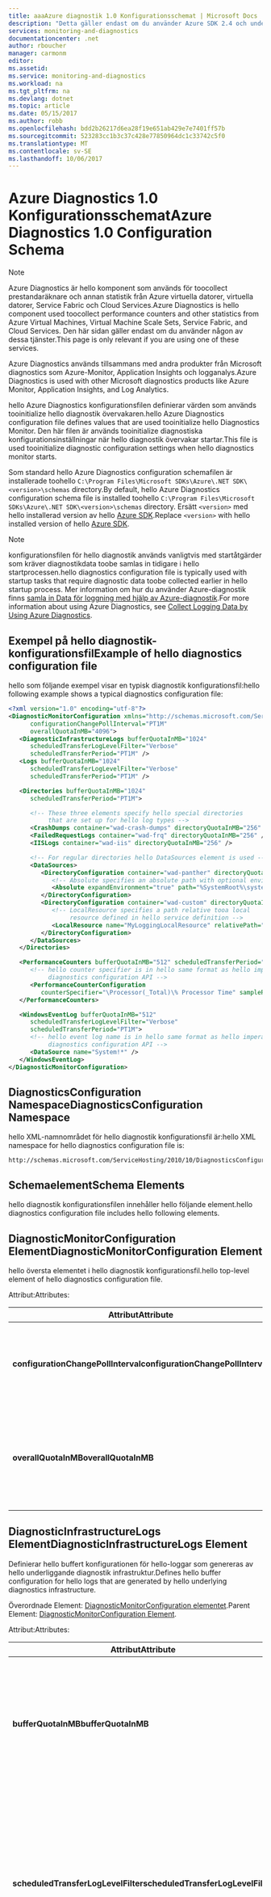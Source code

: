 ```yaml
---
title: aaaAzure diagnostik 1.0 Konfigurationsschemat | Microsoft Docs
description: "Detta gäller endast om du använder Azure SDK 2.4 och under med Azure virtuella datorer, virtuella datorer, Service Fabric eller molntjänster."
services: monitoring-and-diagnostics
documentationcenter: .net
author: rboucher
manager: carmonm
editor: 
ms.assetid: 
ms.service: monitoring-and-diagnostics
ms.workload: na
ms.tgt_pltfrm: na
ms.devlang: dotnet
ms.topic: article
ms.date: 05/15/2017
ms.author: robb
ms.openlocfilehash: bdd2b26217d6ea28f19e651ab429e7e7401ff57b
ms.sourcegitcommit: 523283cc1b3c37c428e77850964dc1c33742c5f0
ms.translationtype: MT
ms.contentlocale: sv-SE
ms.lasthandoff: 10/06/2017
---
```

# <a name="azure-diagnostics-10-configuration-schema"></a><span data-ttu-id="c1527-103">Azure Diagnostics 1.0 Konfigurationsschemat</span><span class="sxs-lookup"><span data-stu-id="c1527-103">Azure Diagnostics 1.0 Configuration Schema</span></span>
> [!NOTE]
> <span data-ttu-id="c1527-104">Azure Diagnostics är hello komponent som används för toocollect prestandaräknare och annan statistik från Azure virtuella datorer, virtuella datorer, Service Fabric och Cloud Services.</span><span class="sxs-lookup"><span data-stu-id="c1527-104">Azure Diagnostics is hello component used toocollect performance counters and other statistics from Azure Virtual Machines, Virtual Machine Scale Sets, Service Fabric, and Cloud Services.</span></span>  <span data-ttu-id="c1527-105">Den här sidan gäller endast om du använder någon av dessa tjänster.</span><span class="sxs-lookup"><span data-stu-id="c1527-105">This page is only relevant if you are using one of these services.</span></span>
>

<span data-ttu-id="c1527-106">Azure Diagnostics används tillsammans med andra produkter från Microsoft diagnostics som Azure-Monitor, Application Insights och logganalys.</span><span class="sxs-lookup"><span data-stu-id="c1527-106">Azure Diagnostics is used with other Microsoft diagnostics products like Azure Monitor, Application Insights, and Log Analytics.</span></span>

<span data-ttu-id="c1527-107">hello Azure Diagnostics konfigurationsfilen definierar värden som används tooinitialize hello diagnostik övervakaren.</span><span class="sxs-lookup"><span data-stu-id="c1527-107">hello Azure Diagnostics configuration file defines values that are used tooinitialize hello Diagnostics Monitor.</span></span> <span data-ttu-id="c1527-108">Den här filen är används tooinitialize diagnostiska konfigurationsinställningar när hello diagnostik övervakar startar.</span><span class="sxs-lookup"><span data-stu-id="c1527-108">This file is used tooinitialize diagnostic configuration settings when hello diagnostics monitor starts.</span></span>  

 <span data-ttu-id="c1527-109">Som standard hello Azure Diagnostics configuration schemafilen är installerade toohello `C:\Program Files\Microsoft SDKs\Azure\.NET SDK\<version>\schemas` directory.</span><span class="sxs-lookup"><span data-stu-id="c1527-109">By default, hello Azure Diagnostics configuration schema file is installed toohello `C:\Program Files\Microsoft SDKs\Azure\.NET SDK\<version>\schemas` directory.</span></span> <span data-ttu-id="c1527-110">Ersätt `<version>` med hello installerad version av hello [Azure SDK](http://www.windowsazure.com/develop/downloads/).</span><span class="sxs-lookup"><span data-stu-id="c1527-110">Replace `<version>` with hello installed version of hello [Azure SDK](http://www.windowsazure.com/develop/downloads/).</span></span>  

> [!NOTE]
>  <span data-ttu-id="c1527-111">konfigurationsfilen för hello diagnostik används vanligtvis med startåtgärder som kräver diagnostikdata toobe samlas in tidigare i hello startprocessen.</span><span class="sxs-lookup"><span data-stu-id="c1527-111">hello diagnostics configuration file is typically used with startup tasks that require diagnostic data toobe collected earlier in hello startup process.</span></span> <span data-ttu-id="c1527-112">Mer information om hur du använder Azure-diagnostik finns [samla in Data för loggning med hjälp av Azure-diagnostik](assetId:///83a91c23-5ca2-4fc9-8df3-62036c37a3d7).</span><span class="sxs-lookup"><span data-stu-id="c1527-112">For more information about using Azure Diagnostics, see [Collect Logging Data by Using Azure Diagnostics](assetId:///83a91c23-5ca2-4fc9-8df3-62036c37a3d7).</span></span>  

## <a name="example-of-hello-diagnostics-configuration-file"></a><span data-ttu-id="c1527-113">Exempel på hello diagnostik-konfigurationsfil</span><span class="sxs-lookup"><span data-stu-id="c1527-113">Example of hello diagnostics configuration file</span></span>  
 <span data-ttu-id="c1527-114">hello som följande exempel visar en typisk diagnostik konfigurationsfil:</span><span class="sxs-lookup"><span data-stu-id="c1527-114">hello following example shows a typical diagnostics configuration file:</span></span>  

```xml  
<?xml version="1.0" encoding="utf-8"?>
<DiagnosticMonitorConfiguration xmlns="http://schemas.microsoft.com/ServiceHosting/2010/10/DiagnosticsConfiguration"  
      configurationChangePollInterval="PT1M"  
      overallQuotaInMB="4096">  
   <DiagnosticInfrastructureLogs bufferQuotaInMB="1024"  
      scheduledTransferLogLevelFilter="Verbose"  
      scheduledTransferPeriod="PT1M" />  
   <Logs bufferQuotaInMB="1024"  
      scheduledTransferLogLevelFilter="Verbose"  
      scheduledTransferPeriod="PT1M" />  

   <Directories bufferQuotaInMB="1024"   
      scheduledTransferPeriod="PT1M">  

      <!-- These three elements specify hello special directories   
           that are set up for hello log types -->  
      <CrashDumps container="wad-crash-dumps" directoryQuotaInMB="256" />  
      <FailedRequestLogs container="wad-frq" directoryQuotaInMB="256" />  
      <IISLogs container="wad-iis" directoryQuotaInMB="256" />  

      <!-- For regular directories hello DataSources element is used -->  
      <DataSources>  
         <DirectoryConfiguration container="wad-panther" directoryQuotaInMB="128">  
            <!-- Absolute specifies an absolute path with optional environment expansion -->  
            <Absolute expandEnvironment="true" path="%SystemRoot%\system32\sysprep\Panther" />  
         </DirectoryConfiguration>  
         <DirectoryConfiguration container="wad-custom" directoryQuotaInMB="128">  
            <!-- LocalResource specifies a path relative tooa local   
                 resource defined in hello service definition -->  
            <LocalResource name="MyLoggingLocalResource" relativePath="logs" />  
         </DirectoryConfiguration>  
      </DataSources>  
   </Directories>  

   <PerformanceCounters bufferQuotaInMB="512" scheduledTransferPeriod="PT1M">  
      <!-- hello counter specifier is in hello same format as hello imperative   
           diagnostics configuration API -->  
      <PerformanceCounterConfiguration   
         counterSpecifier="\Processor(_Total)\% Processor Time" sampleRate="PT5S" />  
   </PerformanceCounters>  

   <WindowsEventLog bufferQuotaInMB="512"  
      scheduledTransferLogLevelFilter="Verbose"  
      scheduledTransferPeriod="PT1M">  
      <!-- hello event log name is in hello same format as hello imperative   
           diagnostics configuration API -->  
      <DataSource name="System!*" />  
   </WindowsEventLog>  
</DiagnosticMonitorConfiguration>  
```  

## <a name="diagnosticsconfiguration-namespace"></a><span data-ttu-id="c1527-115">DiagnosticsConfiguration Namespace</span><span class="sxs-lookup"><span data-stu-id="c1527-115">DiagnosticsConfiguration Namespace</span></span>  
 <span data-ttu-id="c1527-116">hello XML-namnområdet för hello diagnostik konfigurationsfil är:</span><span class="sxs-lookup"><span data-stu-id="c1527-116">hello XML namespace for hello diagnostics configuration file is:</span></span>  

```  
http://schemas.microsoft.com/ServiceHosting/2010/10/DiagnosticsConfiguration  
```  

## <a name="schema-elements"></a><span data-ttu-id="c1527-117">Schemaelement</span><span class="sxs-lookup"><span data-stu-id="c1527-117">Schema Elements</span></span>  
 <span data-ttu-id="c1527-118">hello diagnostik konfigurationsfilen innehåller hello följande element.</span><span class="sxs-lookup"><span data-stu-id="c1527-118">hello diagnostics configuration file includes hello following elements.</span></span>


## <a name="diagnosticmonitorconfiguration-element"></a><span data-ttu-id="c1527-119">DiagnosticMonitorConfiguration Element</span><span class="sxs-lookup"><span data-stu-id="c1527-119">DiagnosticMonitorConfiguration Element</span></span>  
<span data-ttu-id="c1527-120">hello översta elementet i hello diagnostik konfigurationsfil.</span><span class="sxs-lookup"><span data-stu-id="c1527-120">hello top-level element of hello diagnostics configuration file.</span></span>  

<span data-ttu-id="c1527-121">Attribut:</span><span class="sxs-lookup"><span data-stu-id="c1527-121">Attributes:</span></span>

|<span data-ttu-id="c1527-122">Attribut</span><span class="sxs-lookup"><span data-stu-id="c1527-122">Attribute</span></span>  |<span data-ttu-id="c1527-123">Typ</span><span class="sxs-lookup"><span data-stu-id="c1527-123">Type</span></span>   |<span data-ttu-id="c1527-124">Krävs</span><span class="sxs-lookup"><span data-stu-id="c1527-124">Required</span></span>| <span data-ttu-id="c1527-125">Standard</span><span class="sxs-lookup"><span data-stu-id="c1527-125">Default</span></span> | <span data-ttu-id="c1527-126">Beskrivning</span><span class="sxs-lookup"><span data-stu-id="c1527-126">Description</span></span>|  
|-----------|-------|--------|---------|------------|  
|<span data-ttu-id="c1527-127">**configurationChangePollInterval**</span><span class="sxs-lookup"><span data-stu-id="c1527-127">**configurationChangePollInterval**</span></span>|<span data-ttu-id="c1527-128">Varaktighet</span><span class="sxs-lookup"><span data-stu-id="c1527-128">duration</span></span>|<span data-ttu-id="c1527-129">Valfri</span><span class="sxs-lookup"><span data-stu-id="c1527-129">Optional</span></span> | <span data-ttu-id="c1527-130">PT1M</span><span class="sxs-lookup"><span data-stu-id="c1527-130">PT1M</span></span>| <span data-ttu-id="c1527-131">Anger hello intervall på vilket hello diagnostikövervakare söker efter diagnostiska konfigurationsändringar.</span><span class="sxs-lookup"><span data-stu-id="c1527-131">Specifies hello interval at which hello diagnostic monitor polls for diagnostic configuration changes.</span></span>|  
|<span data-ttu-id="c1527-132">**overallQuotaInMB**</span><span class="sxs-lookup"><span data-stu-id="c1527-132">**overallQuotaInMB**</span></span>|<span data-ttu-id="c1527-133">unsignedInt</span><span class="sxs-lookup"><span data-stu-id="c1527-133">unsignedInt</span></span>|<span data-ttu-id="c1527-134">Valfri</span><span class="sxs-lookup"><span data-stu-id="c1527-134">Optional</span></span>| <span data-ttu-id="c1527-135">4000 MB.</span><span class="sxs-lookup"><span data-stu-id="c1527-135">4000 MB.</span></span> <span data-ttu-id="c1527-136">Om du anger ett värde får inte överskrida den här mängden</span><span class="sxs-lookup"><span data-stu-id="c1527-136">If you provide a value, it must not exceed this amount</span></span> |<span data-ttu-id="c1527-137">hello totala mängden filen systemlagringsutrymme som allokerats för alla loggning buffertar.</span><span class="sxs-lookup"><span data-stu-id="c1527-137">hello total amount of file system storage allocated for all logging buffers.</span></span>|  

## <a name="diagnosticinfrastructurelogs-element"></a><span data-ttu-id="c1527-138">DiagnosticInfrastructureLogs Element</span><span class="sxs-lookup"><span data-stu-id="c1527-138">DiagnosticInfrastructureLogs Element</span></span>  
<span data-ttu-id="c1527-139">Definierar hello buffert konfigurationen för hello-loggar som genereras av hello underliggande diagnostik infrastruktur.</span><span class="sxs-lookup"><span data-stu-id="c1527-139">Defines hello buffer configuration for hello logs that are generated by hello underlying diagnostics infrastructure.</span></span>

<span data-ttu-id="c1527-140">Överordnade Element: [DiagnosticMonitorConfiguration elementet](#DiagnosticMonitorConfiguration).</span><span class="sxs-lookup"><span data-stu-id="c1527-140">Parent Element: [DiagnosticMonitorConfiguration Element](#DiagnosticMonitorConfiguration).</span></span>  

<span data-ttu-id="c1527-141">Attribut:</span><span class="sxs-lookup"><span data-stu-id="c1527-141">Attributes:</span></span>

|<span data-ttu-id="c1527-142">Attribut</span><span class="sxs-lookup"><span data-stu-id="c1527-142">Attribute</span></span>|<span data-ttu-id="c1527-143">Typ</span><span class="sxs-lookup"><span data-stu-id="c1527-143">Type</span></span>|<span data-ttu-id="c1527-144">Beskrivning</span><span class="sxs-lookup"><span data-stu-id="c1527-144">Description</span></span>|  
|---------|----|-----------------|  
|<span data-ttu-id="c1527-145">**bufferQuotaInMB**</span><span class="sxs-lookup"><span data-stu-id="c1527-145">**bufferQuotaInMB**</span></span>|<span data-ttu-id="c1527-146">unsignedInt</span><span class="sxs-lookup"><span data-stu-id="c1527-146">unsignedInt</span></span>|<span data-ttu-id="c1527-147">Valfri.</span><span class="sxs-lookup"><span data-stu-id="c1527-147">Optional.</span></span> <span data-ttu-id="c1527-148">Anger hello maximal mängd fillagring för system som är tillgängligt för hello angivna data.</span><span class="sxs-lookup"><span data-stu-id="c1527-148">Specifies hello maximum amount of file system storage that is available for hello specified data.</span></span><br /><br /> <span data-ttu-id="c1527-149">hello standardvärdet är 0.</span><span class="sxs-lookup"><span data-stu-id="c1527-149">hello default is 0.</span></span>|  
|<span data-ttu-id="c1527-150">**scheduledTransferLogLevelFilter**</span><span class="sxs-lookup"><span data-stu-id="c1527-150">**scheduledTransferLogLevelFilter**</span></span>|<span data-ttu-id="c1527-151">Sträng</span><span class="sxs-lookup"><span data-stu-id="c1527-151">string</span></span>|<span data-ttu-id="c1527-152">Valfri.</span><span class="sxs-lookup"><span data-stu-id="c1527-152">Optional.</span></span> <span data-ttu-id="c1527-153">Anger hello lägsta allvarlighetsgrad för loggposter som överförs.</span><span class="sxs-lookup"><span data-stu-id="c1527-153">Specifies hello minimum severity level for log entries that are transferred.</span></span> <span data-ttu-id="c1527-154">hello standardvärdet är **Undefined**.</span><span class="sxs-lookup"><span data-stu-id="c1527-154">hello default value is **Undefined**.</span></span> <span data-ttu-id="c1527-155">Andra möjliga värden är **utförlig**, **Information**, **varning**, **fel**, och **kritisk**.</span><span class="sxs-lookup"><span data-stu-id="c1527-155">Other possible values are **Verbose**, **Information**, **Warning**, **Error**, and **Critical**.</span></span>|  
|<span data-ttu-id="c1527-156">**scheduledTransferPeriod**</span><span class="sxs-lookup"><span data-stu-id="c1527-156">**scheduledTransferPeriod**</span></span>|<span data-ttu-id="c1527-157">Varaktighet</span><span class="sxs-lookup"><span data-stu-id="c1527-157">duration</span></span>|<span data-ttu-id="c1527-158">Valfri.</span><span class="sxs-lookup"><span data-stu-id="c1527-158">Optional.</span></span> <span data-ttu-id="c1527-159">Anger hello intervallet mellan schemalagda dataöverföringar, avrundat toohello närmast minuter.</span><span class="sxs-lookup"><span data-stu-id="c1527-159">Specifies hello interval between scheduled transfers of data, rounded up toohello nearest minute.</span></span><br /><br /> <span data-ttu-id="c1527-160">hello standardvärdet är PT0S.</span><span class="sxs-lookup"><span data-stu-id="c1527-160">hello default is PT0S.</span></span>|  

## <a name="logs-element"></a><span data-ttu-id="c1527-161">Loggar Element</span><span class="sxs-lookup"><span data-stu-id="c1527-161">Logs Element</span></span>  
 <span data-ttu-id="c1527-162">Definierar hello buffert konfigurationen för grundläggande Azure loggar.</span><span class="sxs-lookup"><span data-stu-id="c1527-162">Defines hello buffer configuration for basic Azure logs.</span></span>

 <span data-ttu-id="c1527-163">Överordnade element: [DiagnosticMonitorConfiguration elementet](#DiagnosticMonitorConfiguration).</span><span class="sxs-lookup"><span data-stu-id="c1527-163">Parent element: [DiagnosticMonitorConfiguration Element](#DiagnosticMonitorConfiguration).</span></span>  

<span data-ttu-id="c1527-164">Attribut:</span><span class="sxs-lookup"><span data-stu-id="c1527-164">Attributes:</span></span>  

|<span data-ttu-id="c1527-165">Attribut</span><span class="sxs-lookup"><span data-stu-id="c1527-165">Attribute</span></span>|<span data-ttu-id="c1527-166">Typ</span><span class="sxs-lookup"><span data-stu-id="c1527-166">Type</span></span>|<span data-ttu-id="c1527-167">Beskrivning</span><span class="sxs-lookup"><span data-stu-id="c1527-167">Description</span></span>|  
|---------------|----------|-----------------|  
|<span data-ttu-id="c1527-168">**bufferQuotaInMB**</span><span class="sxs-lookup"><span data-stu-id="c1527-168">**bufferQuotaInMB**</span></span>|<span data-ttu-id="c1527-169">unsignedInt</span><span class="sxs-lookup"><span data-stu-id="c1527-169">unsignedInt</span></span>|<span data-ttu-id="c1527-170">Valfri.</span><span class="sxs-lookup"><span data-stu-id="c1527-170">Optional.</span></span> <span data-ttu-id="c1527-171">Anger hello maximal mängd fillagring för system som är tillgängligt för hello angivna data.</span><span class="sxs-lookup"><span data-stu-id="c1527-171">Specifies hello maximum amount of file system storage that is available for hello specified data.</span></span><br /><br /> <span data-ttu-id="c1527-172">hello standardvärdet är 0.</span><span class="sxs-lookup"><span data-stu-id="c1527-172">hello default is 0.</span></span>|  
|<span data-ttu-id="c1527-173">**scheduledTransferLogLevelFilter**</span><span class="sxs-lookup"><span data-stu-id="c1527-173">**scheduledTransferLogLevelFilter**</span></span>|<span data-ttu-id="c1527-174">Sträng</span><span class="sxs-lookup"><span data-stu-id="c1527-174">string</span></span>|<span data-ttu-id="c1527-175">Valfri.</span><span class="sxs-lookup"><span data-stu-id="c1527-175">Optional.</span></span> <span data-ttu-id="c1527-176">Anger hello lägsta allvarlighetsgrad för loggposter som överförs.</span><span class="sxs-lookup"><span data-stu-id="c1527-176">Specifies hello minimum severity level for log entries that are transferred.</span></span> <span data-ttu-id="c1527-177">hello standardvärdet är **Undefined**.</span><span class="sxs-lookup"><span data-stu-id="c1527-177">hello default value is **Undefined**.</span></span> <span data-ttu-id="c1527-178">Andra möjliga värden är **utförlig**, **Information**, **varning**, **fel**, och **kritisk**.</span><span class="sxs-lookup"><span data-stu-id="c1527-178">Other possible values are **Verbose**, **Information**, **Warning**, **Error**, and **Critical**.</span></span>|  
|<span data-ttu-id="c1527-179">**scheduledTransferPeriod**</span><span class="sxs-lookup"><span data-stu-id="c1527-179">**scheduledTransferPeriod**</span></span>|<span data-ttu-id="c1527-180">Varaktighet</span><span class="sxs-lookup"><span data-stu-id="c1527-180">duration</span></span>|<span data-ttu-id="c1527-181">Valfri.</span><span class="sxs-lookup"><span data-stu-id="c1527-181">Optional.</span></span> <span data-ttu-id="c1527-182">Anger hello intervallet mellan schemalagda dataöverföringar, avrundat toohello närmast minuter.</span><span class="sxs-lookup"><span data-stu-id="c1527-182">Specifies hello interval between scheduled transfers of data, rounded up toohello nearest minute.</span></span><br /><br /> <span data-ttu-id="c1527-183">hello standardvärdet är PT0S.</span><span class="sxs-lookup"><span data-stu-id="c1527-183">hello default is PT0S.</span></span>|  

## <a name="directories-element"></a><span data-ttu-id="c1527-184">Kataloger Element</span><span class="sxs-lookup"><span data-stu-id="c1527-184">Directories Element</span></span>  
<span data-ttu-id="c1527-185">Definierar hello buffert konfiguration för filbaserade loggar som du kan definiera.</span><span class="sxs-lookup"><span data-stu-id="c1527-185">Defines hello buffer configuration for file-based logs that you can define.</span></span>

<span data-ttu-id="c1527-186">Överordnade element: [DiagnosticMonitorConfiguration elementet](#DiagnosticMonitorConfiguration).</span><span class="sxs-lookup"><span data-stu-id="c1527-186">Parent element: [DiagnosticMonitorConfiguration Element](#DiagnosticMonitorConfiguration).</span></span>  


<span data-ttu-id="c1527-187">Attribut:</span><span class="sxs-lookup"><span data-stu-id="c1527-187">Attributes:</span></span>  

|<span data-ttu-id="c1527-188">Attribut</span><span class="sxs-lookup"><span data-stu-id="c1527-188">Attribute</span></span>|<span data-ttu-id="c1527-189">Typ</span><span class="sxs-lookup"><span data-stu-id="c1527-189">Type</span></span>|<span data-ttu-id="c1527-190">Beskrivning</span><span class="sxs-lookup"><span data-stu-id="c1527-190">Description</span></span>|  
|---------------|----------|-----------------|  
|<span data-ttu-id="c1527-191">**bufferQuotaInMB**</span><span class="sxs-lookup"><span data-stu-id="c1527-191">**bufferQuotaInMB**</span></span>|<span data-ttu-id="c1527-192">unsignedInt</span><span class="sxs-lookup"><span data-stu-id="c1527-192">unsignedInt</span></span>|<span data-ttu-id="c1527-193">Valfri.</span><span class="sxs-lookup"><span data-stu-id="c1527-193">Optional.</span></span> <span data-ttu-id="c1527-194">Anger hello maximal mängd fillagring för system som är tillgängligt för hello angivna data.</span><span class="sxs-lookup"><span data-stu-id="c1527-194">Specifies hello maximum amount of file system storage that is available for hello specified data.</span></span><br /><br /> <span data-ttu-id="c1527-195">hello standardvärdet är 0.</span><span class="sxs-lookup"><span data-stu-id="c1527-195">hello default is 0.</span></span>|  
|<span data-ttu-id="c1527-196">**scheduledTransferPeriod**</span><span class="sxs-lookup"><span data-stu-id="c1527-196">**scheduledTransferPeriod**</span></span>|<span data-ttu-id="c1527-197">Varaktighet</span><span class="sxs-lookup"><span data-stu-id="c1527-197">duration</span></span>|<span data-ttu-id="c1527-198">Valfri.</span><span class="sxs-lookup"><span data-stu-id="c1527-198">Optional.</span></span> <span data-ttu-id="c1527-199">Anger hello intervallet mellan schemalagda dataöverföringar, avrundat toohello närmast minuter.</span><span class="sxs-lookup"><span data-stu-id="c1527-199">Specifies hello interval between scheduled transfers of data, rounded up toohello nearest minute.</span></span><br /><br /> <span data-ttu-id="c1527-200">hello standardvärdet är PT0S.</span><span class="sxs-lookup"><span data-stu-id="c1527-200">hello default is PT0S.</span></span>|  

## <a name="crashdumps-element"></a><span data-ttu-id="c1527-201">CrashDumps Element</span><span class="sxs-lookup"><span data-stu-id="c1527-201">CrashDumps Element</span></span>  
 <span data-ttu-id="c1527-202">Definierar hello krascher Dumpar directory.</span><span class="sxs-lookup"><span data-stu-id="c1527-202">Defines hello crash dumps directory.</span></span>

 <span data-ttu-id="c1527-203">Överordnade Element: [kataloger elementet](#Directories).</span><span class="sxs-lookup"><span data-stu-id="c1527-203">Parent Element: [Directories Element](#Directories).</span></span>  

<span data-ttu-id="c1527-204">Attribut:</span><span class="sxs-lookup"><span data-stu-id="c1527-204">Attributes:</span></span>  

|<span data-ttu-id="c1527-205">Attribut</span><span class="sxs-lookup"><span data-stu-id="c1527-205">Attribute</span></span>|<span data-ttu-id="c1527-206">Typ</span><span class="sxs-lookup"><span data-stu-id="c1527-206">Type</span></span>|<span data-ttu-id="c1527-207">Beskrivning</span><span class="sxs-lookup"><span data-stu-id="c1527-207">Description</span></span>|  
|---------------|----------|-----------------|  
|<span data-ttu-id="c1527-208">**behållaren**</span><span class="sxs-lookup"><span data-stu-id="c1527-208">**container**</span></span>|<span data-ttu-id="c1527-209">Sträng</span><span class="sxs-lookup"><span data-stu-id="c1527-209">string</span></span>|<span data-ttu-id="c1527-210">hello namnet på hello behållare där hello innehållet i katalogen för hello är toobe överförs.</span><span class="sxs-lookup"><span data-stu-id="c1527-210">hello name of hello container where hello contents of hello directory is toobe transferred.</span></span>|  
|<span data-ttu-id="c1527-211">**directoryQuotaInMB**</span><span class="sxs-lookup"><span data-stu-id="c1527-211">**directoryQuotaInMB**</span></span>|<span data-ttu-id="c1527-212">unsignedInt</span><span class="sxs-lookup"><span data-stu-id="c1527-212">unsignedInt</span></span>|<span data-ttu-id="c1527-213">Valfri.</span><span class="sxs-lookup"><span data-stu-id="c1527-213">Optional.</span></span> <span data-ttu-id="c1527-214">Anger hello maxstorleken för hello katalog i megabyte.</span><span class="sxs-lookup"><span data-stu-id="c1527-214">Specifies hello maximum size of hello directory in megabytes.</span></span><br /><br /> <span data-ttu-id="c1527-215">hello standardvärdet är 0.</span><span class="sxs-lookup"><span data-stu-id="c1527-215">hello default is 0.</span></span>|  

## <a name="failedrequestlogs-element"></a><span data-ttu-id="c1527-216">FailedRequestLogs Element</span><span class="sxs-lookup"><span data-stu-id="c1527-216">FailedRequestLogs Element</span></span>  
 <span data-ttu-id="c1527-217">Definierar hello loggkatalog för misslyckade begäranden.</span><span class="sxs-lookup"><span data-stu-id="c1527-217">Defines hello failed request log directory.</span></span>

 <span data-ttu-id="c1527-218">Överordnade Element [kataloger elementet](#Directories).</span><span class="sxs-lookup"><span data-stu-id="c1527-218">Parent Element [Directories Element](#Directories).</span></span>  

<span data-ttu-id="c1527-219">Attribut:</span><span class="sxs-lookup"><span data-stu-id="c1527-219">Attributes:</span></span>  

|<span data-ttu-id="c1527-220">Attribut</span><span class="sxs-lookup"><span data-stu-id="c1527-220">Attribute</span></span>|<span data-ttu-id="c1527-221">Typ</span><span class="sxs-lookup"><span data-stu-id="c1527-221">Type</span></span>|<span data-ttu-id="c1527-222">Beskrivning</span><span class="sxs-lookup"><span data-stu-id="c1527-222">Description</span></span>|  
|---------------|----------|-----------------|  
|<span data-ttu-id="c1527-223">**behållaren**</span><span class="sxs-lookup"><span data-stu-id="c1527-223">**container**</span></span>|<span data-ttu-id="c1527-224">Sträng</span><span class="sxs-lookup"><span data-stu-id="c1527-224">string</span></span>|<span data-ttu-id="c1527-225">hello namnet på hello behållare där hello innehållet i katalogen för hello är toobe överförs.</span><span class="sxs-lookup"><span data-stu-id="c1527-225">hello name of hello container where hello contents of hello directory is toobe transferred.</span></span>|  
|<span data-ttu-id="c1527-226">**directoryQuotaInMB**</span><span class="sxs-lookup"><span data-stu-id="c1527-226">**directoryQuotaInMB**</span></span>|<span data-ttu-id="c1527-227">unsignedInt</span><span class="sxs-lookup"><span data-stu-id="c1527-227">unsignedInt</span></span>|<span data-ttu-id="c1527-228">Valfri.</span><span class="sxs-lookup"><span data-stu-id="c1527-228">Optional.</span></span> <span data-ttu-id="c1527-229">Anger hello maxstorleken för hello katalog i megabyte.</span><span class="sxs-lookup"><span data-stu-id="c1527-229">Specifies hello maximum size of hello directory in megabytes.</span></span><br /><br /> <span data-ttu-id="c1527-230">hello standardvärdet är 0.</span><span class="sxs-lookup"><span data-stu-id="c1527-230">hello default is 0.</span></span>|  

##  <a name="iislogs-element"></a><span data-ttu-id="c1527-231">IISLogs Element</span><span class="sxs-lookup"><span data-stu-id="c1527-231">IISLogs Element</span></span>  
 <span data-ttu-id="c1527-232">Definierar hello IIS log-katalogen.</span><span class="sxs-lookup"><span data-stu-id="c1527-232">Defines hello IIS log directory.</span></span>

 <span data-ttu-id="c1527-233">Överordnade Element [kataloger elementet](#Directories).</span><span class="sxs-lookup"><span data-stu-id="c1527-233">Parent Element [Directories Element](#Directories).</span></span>  

<span data-ttu-id="c1527-234">Attribut:</span><span class="sxs-lookup"><span data-stu-id="c1527-234">Attributes:</span></span>  

|<span data-ttu-id="c1527-235">Attribut</span><span class="sxs-lookup"><span data-stu-id="c1527-235">Attribute</span></span>|<span data-ttu-id="c1527-236">Typ</span><span class="sxs-lookup"><span data-stu-id="c1527-236">Type</span></span>|<span data-ttu-id="c1527-237">Beskrivning</span><span class="sxs-lookup"><span data-stu-id="c1527-237">Description</span></span>|  
|---------------|----------|-----------------|  
|<span data-ttu-id="c1527-238">**behållaren**</span><span class="sxs-lookup"><span data-stu-id="c1527-238">**container**</span></span>|<span data-ttu-id="c1527-239">Sträng</span><span class="sxs-lookup"><span data-stu-id="c1527-239">string</span></span>|<span data-ttu-id="c1527-240">hello namnet på hello behållare där hello innehållet i katalogen för hello är toobe överförs.</span><span class="sxs-lookup"><span data-stu-id="c1527-240">hello name of hello container where hello contents of hello directory is toobe transferred.</span></span>|  
|<span data-ttu-id="c1527-241">**directoryQuotaInMB**</span><span class="sxs-lookup"><span data-stu-id="c1527-241">**directoryQuotaInMB**</span></span>|<span data-ttu-id="c1527-242">unsignedInt</span><span class="sxs-lookup"><span data-stu-id="c1527-242">unsignedInt</span></span>|<span data-ttu-id="c1527-243">Valfri.</span><span class="sxs-lookup"><span data-stu-id="c1527-243">Optional.</span></span> <span data-ttu-id="c1527-244">Anger hello maxstorleken för hello katalog i megabyte.</span><span class="sxs-lookup"><span data-stu-id="c1527-244">Specifies hello maximum size of hello directory in megabytes.</span></span><br /><br /> <span data-ttu-id="c1527-245">hello standardvärdet är 0.</span><span class="sxs-lookup"><span data-stu-id="c1527-245">hello default is 0.</span></span>|  

## <a name="datasources-element"></a><span data-ttu-id="c1527-246">Datakällor Element</span><span class="sxs-lookup"><span data-stu-id="c1527-246">DataSources Element</span></span>  
 <span data-ttu-id="c1527-247">Definierar noll eller flera ytterligare log-kataloger.</span><span class="sxs-lookup"><span data-stu-id="c1527-247">Defines zero or more additional log directories.</span></span>

 <span data-ttu-id="c1527-248">Överordnade Element: [kataloger elementet](#Directories).</span><span class="sxs-lookup"><span data-stu-id="c1527-248">Parent Element: [Directories Element](#Directories).</span></span>

## <a name="directoryconfiguration-element"></a><span data-ttu-id="c1527-249">DirectoryConfiguration Element</span><span class="sxs-lookup"><span data-stu-id="c1527-249">DirectoryConfiguration Element</span></span>  
 <span data-ttu-id="c1527-250">Definierar hello-katalogen på loggen filer toomonitor.</span><span class="sxs-lookup"><span data-stu-id="c1527-250">Defines hello directory of log files toomonitor.</span></span>

 <span data-ttu-id="c1527-251">Överordnade Element: [datakällor elementet](#DataSources).</span><span class="sxs-lookup"><span data-stu-id="c1527-251">Parent Element: [DataSources Element](#DataSources).</span></span>

<span data-ttu-id="c1527-252">Attribut:</span><span class="sxs-lookup"><span data-stu-id="c1527-252">Attributes:</span></span>

|<span data-ttu-id="c1527-253">Attribut</span><span class="sxs-lookup"><span data-stu-id="c1527-253">Attribute</span></span>|<span data-ttu-id="c1527-254">Typ</span><span class="sxs-lookup"><span data-stu-id="c1527-254">Type</span></span>|<span data-ttu-id="c1527-255">Beskrivning</span><span class="sxs-lookup"><span data-stu-id="c1527-255">Description</span></span>|  
|---------------|----------|-----------------|  
|<span data-ttu-id="c1527-256">**behållaren**</span><span class="sxs-lookup"><span data-stu-id="c1527-256">**container**</span></span>|<span data-ttu-id="c1527-257">Sträng</span><span class="sxs-lookup"><span data-stu-id="c1527-257">string</span></span>|<span data-ttu-id="c1527-258">hello namnet på hello behållare där hello innehållet i katalogen för hello är toobe överförs.</span><span class="sxs-lookup"><span data-stu-id="c1527-258">hello name of hello container where hello contents of hello directory is toobe transferred.</span></span>|  
|<span data-ttu-id="c1527-259">**directoryQuotaInMB**</span><span class="sxs-lookup"><span data-stu-id="c1527-259">**directoryQuotaInMB**</span></span>|<span data-ttu-id="c1527-260">unsignedInt</span><span class="sxs-lookup"><span data-stu-id="c1527-260">unsignedInt</span></span>|<span data-ttu-id="c1527-261">Valfri.</span><span class="sxs-lookup"><span data-stu-id="c1527-261">Optional.</span></span> <span data-ttu-id="c1527-262">Anger hello maxstorleken för hello katalog i megabyte.</span><span class="sxs-lookup"><span data-stu-id="c1527-262">Specifies hello maximum size of hello directory in megabytes.</span></span><br /><br /> <span data-ttu-id="c1527-263">hello standardvärdet är 0.</span><span class="sxs-lookup"><span data-stu-id="c1527-263">hello default is 0.</span></span>|  

## <a name="absolute-element"></a><span data-ttu-id="c1527-264">Absolut Element</span><span class="sxs-lookup"><span data-stu-id="c1527-264">Absolute Element</span></span>  
 <span data-ttu-id="c1527-265">Definierar en absolut sökväg till hello directory toomonitor med valfritt miljö expandering.</span><span class="sxs-lookup"><span data-stu-id="c1527-265">Defines an absolute path of hello directory toomonitor with optional environment expansion.</span></span>

 <span data-ttu-id="c1527-266">Överordnade Element: [DirectoryConfiguration elementet](#DirectoryConfiguration).</span><span class="sxs-lookup"><span data-stu-id="c1527-266">Parent Element: [DirectoryConfiguration Element](#DirectoryConfiguration).</span></span>  

<span data-ttu-id="c1527-267">Attribut:</span><span class="sxs-lookup"><span data-stu-id="c1527-267">Attributes:</span></span>  

|<span data-ttu-id="c1527-268">Attribut</span><span class="sxs-lookup"><span data-stu-id="c1527-268">Attribute</span></span>|<span data-ttu-id="c1527-269">Typ</span><span class="sxs-lookup"><span data-stu-id="c1527-269">Type</span></span>|<span data-ttu-id="c1527-270">Beskrivning</span><span class="sxs-lookup"><span data-stu-id="c1527-270">Description</span></span>|  
|---------------|----------|-----------------|  
|<span data-ttu-id="c1527-271">**sökväg**</span><span class="sxs-lookup"><span data-stu-id="c1527-271">**path**</span></span>|<span data-ttu-id="c1527-272">Sträng</span><span class="sxs-lookup"><span data-stu-id="c1527-272">string</span></span>|<span data-ttu-id="c1527-273">Krävs.</span><span class="sxs-lookup"><span data-stu-id="c1527-273">Required.</span></span> <span data-ttu-id="c1527-274">hello absolut sökväg toohello directory toomonitor.</span><span class="sxs-lookup"><span data-stu-id="c1527-274">hello absolute path toohello directory toomonitor.</span></span>|  
|<span data-ttu-id="c1527-275">**expandEnvironment**</span><span class="sxs-lookup"><span data-stu-id="c1527-275">**expandEnvironment**</span></span>|<span data-ttu-id="c1527-276">Booleskt värde</span><span class="sxs-lookup"><span data-stu-id="c1527-276">boolean</span></span>|<span data-ttu-id="c1527-277">Krävs.</span><span class="sxs-lookup"><span data-stu-id="c1527-277">Required.</span></span> <span data-ttu-id="c1527-278">Om anges för**SANT**, miljövariabler i sökvägen hello expanderas.</span><span class="sxs-lookup"><span data-stu-id="c1527-278">If set too**true**, environment variables in hello path are expanded.</span></span>|  

## <a name="localresource-element"></a><span data-ttu-id="c1527-279">LocalResource Element</span><span class="sxs-lookup"><span data-stu-id="c1527-279">LocalResource Element</span></span>  
 <span data-ttu-id="c1527-280">Definierar en sökväg relativa tooa lokal resurs definieras i hello tjänstdefinitionen.</span><span class="sxs-lookup"><span data-stu-id="c1527-280">Defines a path relative tooa local resource defined in hello service definition.</span></span>

 <span data-ttu-id="c1527-281">Överordnade Element: [DirectoryConfiguration elementet](#DirectoryConfiguration).</span><span class="sxs-lookup"><span data-stu-id="c1527-281">Parent Element: [DirectoryConfiguration Element](#DirectoryConfiguration).</span></span>  

<span data-ttu-id="c1527-282">Attribut:</span><span class="sxs-lookup"><span data-stu-id="c1527-282">Attributes:</span></span>  

|<span data-ttu-id="c1527-283">Attribut</span><span class="sxs-lookup"><span data-stu-id="c1527-283">Attribute</span></span>|<span data-ttu-id="c1527-284">Typ</span><span class="sxs-lookup"><span data-stu-id="c1527-284">Type</span></span>|<span data-ttu-id="c1527-285">Beskrivning</span><span class="sxs-lookup"><span data-stu-id="c1527-285">Description</span></span>|  
|---------------|----------|-----------------|  
|<span data-ttu-id="c1527-286">**Namn**</span><span class="sxs-lookup"><span data-stu-id="c1527-286">**name**</span></span>|<span data-ttu-id="c1527-287">Sträng</span><span class="sxs-lookup"><span data-stu-id="c1527-287">string</span></span>|<span data-ttu-id="c1527-288">Krävs.</span><span class="sxs-lookup"><span data-stu-id="c1527-288">Required.</span></span> <span data-ttu-id="c1527-289">hello namn på lokal hello-resurs som innehåller hello directory toomonitor.</span><span class="sxs-lookup"><span data-stu-id="c1527-289">hello name of hello local resource that contains hello directory toomonitor.</span></span>|  
|<span data-ttu-id="c1527-290">**relativePath**</span><span class="sxs-lookup"><span data-stu-id="c1527-290">**relativePath**</span></span>|<span data-ttu-id="c1527-291">Sträng</span><span class="sxs-lookup"><span data-stu-id="c1527-291">string</span></span>|<span data-ttu-id="c1527-292">Krävs.</span><span class="sxs-lookup"><span data-stu-id="c1527-292">Required.</span></span> <span data-ttu-id="c1527-293">hello sökväg relativa toohello lokala resursen toomonitor.</span><span class="sxs-lookup"><span data-stu-id="c1527-293">hello path relative toohello local resource toomonitor.</span></span>|  

## <a name="performancecounters-element"></a><span data-ttu-id="c1527-294">PerformanceCounters elementet</span><span class="sxs-lookup"><span data-stu-id="c1527-294">PerformanceCounters Element</span></span>  
 <span data-ttu-id="c1527-295">Definierar hello sökvägen toohello prestandaräknaren toocollect.</span><span class="sxs-lookup"><span data-stu-id="c1527-295">Defines hello path toohello performance counter toocollect.</span></span>

 <span data-ttu-id="c1527-296">Överordnade Element: [DiagnosticMonitorConfiguration elementet](#DiagnosticMonitorConfiguration).</span><span class="sxs-lookup"><span data-stu-id="c1527-296">Parent Element: [DiagnosticMonitorConfiguration Element](#DiagnosticMonitorConfiguration).</span></span>


 <span data-ttu-id="c1527-297">Attribut:</span><span class="sxs-lookup"><span data-stu-id="c1527-297">Attributes:</span></span>  

|<span data-ttu-id="c1527-298">Attribut</span><span class="sxs-lookup"><span data-stu-id="c1527-298">Attribute</span></span>|<span data-ttu-id="c1527-299">Typ</span><span class="sxs-lookup"><span data-stu-id="c1527-299">Type</span></span>|<span data-ttu-id="c1527-300">Beskrivning</span><span class="sxs-lookup"><span data-stu-id="c1527-300">Description</span></span>|  
|---------------|----------|-----------------|  
|<span data-ttu-id="c1527-301">**bufferQuotaInMB**</span><span class="sxs-lookup"><span data-stu-id="c1527-301">**bufferQuotaInMB**</span></span>|<span data-ttu-id="c1527-302">unsignedInt</span><span class="sxs-lookup"><span data-stu-id="c1527-302">unsignedInt</span></span>|<span data-ttu-id="c1527-303">Valfri.</span><span class="sxs-lookup"><span data-stu-id="c1527-303">Optional.</span></span> <span data-ttu-id="c1527-304">Anger hello maximal mängd fillagring för system som är tillgängligt för hello angivna data.</span><span class="sxs-lookup"><span data-stu-id="c1527-304">Specifies hello maximum amount of file system storage that is available for hello specified data.</span></span><br /><br /> <span data-ttu-id="c1527-305">hello standardvärdet är 0.</span><span class="sxs-lookup"><span data-stu-id="c1527-305">hello default is 0.</span></span>|  
|<span data-ttu-id="c1527-306">**scheduledTransferPeriod**</span><span class="sxs-lookup"><span data-stu-id="c1527-306">**scheduledTransferPeriod**</span></span>|<span data-ttu-id="c1527-307">Varaktighet</span><span class="sxs-lookup"><span data-stu-id="c1527-307">duration</span></span>|<span data-ttu-id="c1527-308">Valfri.</span><span class="sxs-lookup"><span data-stu-id="c1527-308">Optional.</span></span> <span data-ttu-id="c1527-309">Anger hello intervallet mellan schemalagda dataöverföringar, avrundat toohello närmast minuter.</span><span class="sxs-lookup"><span data-stu-id="c1527-309">Specifies hello interval between scheduled transfers of data, rounded up toohello nearest minute.</span></span><br /><br /> <span data-ttu-id="c1527-310">hello standardvärdet är PT0S.</span><span class="sxs-lookup"><span data-stu-id="c1527-310">hello default is PT0S.</span></span>|  

## <a name="performancecounterconfiguration-element"></a><span data-ttu-id="c1527-311">PerformanceCounterConfiguration Element</span><span class="sxs-lookup"><span data-stu-id="c1527-311">PerformanceCounterConfiguration Element</span></span>  
 <span data-ttu-id="c1527-312">Definierar hello prestandaräknaren toocollect.</span><span class="sxs-lookup"><span data-stu-id="c1527-312">Defines hello performance counter toocollect.</span></span>

 <span data-ttu-id="c1527-313">Överordnade Element: [PerformanceCounters elementet](#PerformanceCounters).</span><span class="sxs-lookup"><span data-stu-id="c1527-313">Parent Element: [PerformanceCounters Element](#PerformanceCounters).</span></span>  

 <span data-ttu-id="c1527-314">Attribut:</span><span class="sxs-lookup"><span data-stu-id="c1527-314">Attributes:</span></span>  

|<span data-ttu-id="c1527-315">Attribut</span><span class="sxs-lookup"><span data-stu-id="c1527-315">Attribute</span></span>|<span data-ttu-id="c1527-316">Typ</span><span class="sxs-lookup"><span data-stu-id="c1527-316">Type</span></span>|<span data-ttu-id="c1527-317">Beskrivning</span><span class="sxs-lookup"><span data-stu-id="c1527-317">Description</span></span>|  
|---------------|----------|-----------------|  
|<span data-ttu-id="c1527-318">**counterSpecifier**</span><span class="sxs-lookup"><span data-stu-id="c1527-318">**counterSpecifier**</span></span>|<span data-ttu-id="c1527-319">Sträng</span><span class="sxs-lookup"><span data-stu-id="c1527-319">string</span></span>|<span data-ttu-id="c1527-320">Krävs.</span><span class="sxs-lookup"><span data-stu-id="c1527-320">Required.</span></span> <span data-ttu-id="c1527-321">hello sökvägen toohello prestandaräknaren toocollect.</span><span class="sxs-lookup"><span data-stu-id="c1527-321">hello path toohello performance counter toocollect.</span></span>|  
|<span data-ttu-id="c1527-322">**sampleRate**</span><span class="sxs-lookup"><span data-stu-id="c1527-322">**sampleRate**</span></span>|<span data-ttu-id="c1527-323">Varaktighet</span><span class="sxs-lookup"><span data-stu-id="c1527-323">duration</span></span>|<span data-ttu-id="c1527-324">Krävs.</span><span class="sxs-lookup"><span data-stu-id="c1527-324">Required.</span></span> <span data-ttu-id="c1527-325">hello hastighet med vilken hello prestandaräknaren ska samlas in.</span><span class="sxs-lookup"><span data-stu-id="c1527-325">hello rate at which hello performance counter should be collected.</span></span>|  

## <a name="windowseventlog-element"></a><span data-ttu-id="c1527-326">WindowsEventLog Element</span><span class="sxs-lookup"><span data-stu-id="c1527-326">WindowsEventLog Element</span></span>  
 <span data-ttu-id="c1527-327">Definierar hello händelseloggar toomonitor.</span><span class="sxs-lookup"><span data-stu-id="c1527-327">Defines hello event logs toomonitor.</span></span>

 <span data-ttu-id="c1527-328">Överordnade Element: [DiagnosticMonitorConfiguration elementet](#DiagnosticMonitorConfiguration).</span><span class="sxs-lookup"><span data-stu-id="c1527-328">Parent Element: [DiagnosticMonitorConfiguration Element](#DiagnosticMonitorConfiguration).</span></span>

  <span data-ttu-id="c1527-329">Attribut:</span><span class="sxs-lookup"><span data-stu-id="c1527-329">Attributes:</span></span>

|<span data-ttu-id="c1527-330">Attribut</span><span class="sxs-lookup"><span data-stu-id="c1527-330">Attribute</span></span>|<span data-ttu-id="c1527-331">Typ</span><span class="sxs-lookup"><span data-stu-id="c1527-331">Type</span></span>|<span data-ttu-id="c1527-332">Beskrivning</span><span class="sxs-lookup"><span data-stu-id="c1527-332">Description</span></span>|  
|---------------|----------|-----------------|  
|<span data-ttu-id="c1527-333">**bufferQuotaInMB**</span><span class="sxs-lookup"><span data-stu-id="c1527-333">**bufferQuotaInMB**</span></span>|<span data-ttu-id="c1527-334">unsignedInt</span><span class="sxs-lookup"><span data-stu-id="c1527-334">unsignedInt</span></span>|<span data-ttu-id="c1527-335">Valfri.</span><span class="sxs-lookup"><span data-stu-id="c1527-335">Optional.</span></span> <span data-ttu-id="c1527-336">Anger hello maximal mängd fillagring för system som är tillgängligt för hello angivna data.</span><span class="sxs-lookup"><span data-stu-id="c1527-336">Specifies hello maximum amount of file system storage that is available for hello specified data.</span></span><br /><br /> <span data-ttu-id="c1527-337">hello standardvärdet är 0.</span><span class="sxs-lookup"><span data-stu-id="c1527-337">hello default is 0.</span></span>|  
|<span data-ttu-id="c1527-338">**scheduledTransferLogLevelFilter**</span><span class="sxs-lookup"><span data-stu-id="c1527-338">**scheduledTransferLogLevelFilter**</span></span>|<span data-ttu-id="c1527-339">Sträng</span><span class="sxs-lookup"><span data-stu-id="c1527-339">string</span></span>|<span data-ttu-id="c1527-340">Valfri.</span><span class="sxs-lookup"><span data-stu-id="c1527-340">Optional.</span></span> <span data-ttu-id="c1527-341">Anger hello lägsta allvarlighetsgrad för loggposter som överförs.</span><span class="sxs-lookup"><span data-stu-id="c1527-341">Specifies hello minimum severity level for log entries that are transferred.</span></span> <span data-ttu-id="c1527-342">hello standardvärdet är **Undefined**.</span><span class="sxs-lookup"><span data-stu-id="c1527-342">hello default value is **Undefined**.</span></span> <span data-ttu-id="c1527-343">Andra möjliga värden är **utförlig**, **Information**, **varning**, **fel**, och **kritisk**.</span><span class="sxs-lookup"><span data-stu-id="c1527-343">Other possible values are **Verbose**, **Information**, **Warning**, **Error**, and **Critical**.</span></span>|  
|<span data-ttu-id="c1527-344">**scheduledTransferPeriod**</span><span class="sxs-lookup"><span data-stu-id="c1527-344">**scheduledTransferPeriod**</span></span>|<span data-ttu-id="c1527-345">Varaktighet</span><span class="sxs-lookup"><span data-stu-id="c1527-345">duration</span></span>|<span data-ttu-id="c1527-346">Valfri.</span><span class="sxs-lookup"><span data-stu-id="c1527-346">Optional.</span></span> <span data-ttu-id="c1527-347">Anger hello intervallet mellan schemalagda dataöverföringar, avrundat toohello närmast minuter.</span><span class="sxs-lookup"><span data-stu-id="c1527-347">Specifies hello interval between scheduled transfers of data, rounded up toohello nearest minute.</span></span><br /><br /> <span data-ttu-id="c1527-348">hello standardvärdet är PT0S.</span><span class="sxs-lookup"><span data-stu-id="c1527-348">hello default is PT0S.</span></span>|  

## <a name="datasource-element"></a><span data-ttu-id="c1527-349">DataSource-Element</span><span class="sxs-lookup"><span data-stu-id="c1527-349">DataSource Element</span></span>  
 <span data-ttu-id="c1527-350">Definierar hello händelseloggen toomonitor.</span><span class="sxs-lookup"><span data-stu-id="c1527-350">Defines hello event log toomonitor.</span></span>

 <span data-ttu-id="c1527-351">Överordnade Element: [WindowsEventLog elementet](#windowsEventLog).</span><span class="sxs-lookup"><span data-stu-id="c1527-351">Parent Element: [WindowsEventLog Element](#windowsEventLog).</span></span>  

 <span data-ttu-id="c1527-352">Attribut:</span><span class="sxs-lookup"><span data-stu-id="c1527-352">Attributes:</span></span>

|<span data-ttu-id="c1527-353">Attribut</span><span class="sxs-lookup"><span data-stu-id="c1527-353">Attribute</span></span>|<span data-ttu-id="c1527-354">Typ</span><span class="sxs-lookup"><span data-stu-id="c1527-354">Type</span></span>|<span data-ttu-id="c1527-355">Beskrivning</span><span class="sxs-lookup"><span data-stu-id="c1527-355">Description</span></span>|  
|---------------|----------|-----------------|  
|<span data-ttu-id="c1527-356">**Namn**</span><span class="sxs-lookup"><span data-stu-id="c1527-356">**name**</span></span>|<span data-ttu-id="c1527-357">Sträng</span><span class="sxs-lookup"><span data-stu-id="c1527-357">string</span></span>|<span data-ttu-id="c1527-358">Krävs.</span><span class="sxs-lookup"><span data-stu-id="c1527-358">Required.</span></span> <span data-ttu-id="c1527-359">Ett XPath-uttryck som anger hello loggen toocollect.</span><span class="sxs-lookup"><span data-stu-id="c1527-359">An XPath expression specifying hello log toocollect.</span></span>|  
